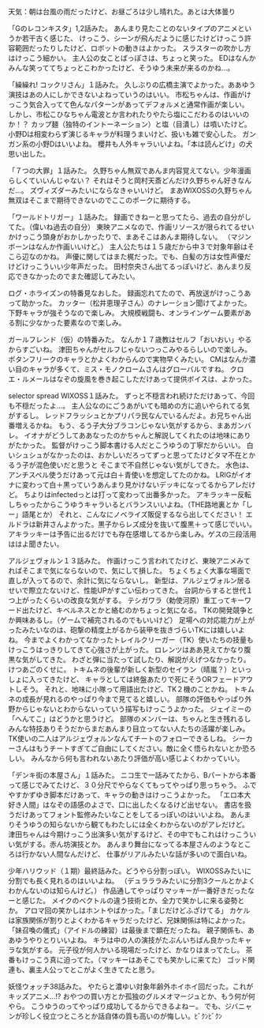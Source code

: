 天気：朝は台風の雨だったけど、お昼ごろは少し晴れた。あとは大体曇り

「Gのレコンキスタ」1,2話みた。
あんまり見たことのないタイプのアニメというか若干古く感じた、
けっこう、シーンが飛んだように感じたけどけっこう許容範囲だったりしたけど、ロボットの動きはよかった。
スラスターの吹かし方はけっこう細かい。
主人公の女ことばっぽさは、ちょっと笑った。
EDはなんかみんな笑っててちょっとこわかったけど、そうゆう未来が来るのかね...。

「繰繰れ! コックリさん」１話みた。
久しぶりの広橋主演でよかった。ああゆう演技はあの人にしかできないよねっていうのはいい。
市松ちゃんは、作画がけっこう気合入ってて色んなパターンがあってデフォルメと通常作画が楽しい。
しかし、市松こひなちゃん電波とか言われたりやたら塩にこだわるのはいいのか！？
カップ麺（独特のイントーネーション）と塩（目潰し）は噴いたけど。
小野Dは相変わらず演じるキャラが料理うまいけど、扱いも雑で安心した。
ガンガン系の小野Dはいいよね。
櫻井も人外キャラいいよね。「本は読んどけ」の犬思い出した。

「７つの大罪」１話みた。
久野ちゃん無双であんま内容覚えてない。少年漫画らしくていいんじゃない？
それはそうと岡村天斎どんだけ久野ちゃん好きなんだ...。
ズヴィズダーみたいにならなきゃいいけど。
まあWIXOSSの久野ちゃん無双はそこまで期待できないのでここのポークに期待する。

「ワールドトリガー」１話みた。
録画できねーと思ってたら、過去の自分がしてた。（偉いね過去の自分）
東映アニメなので、作画リソースが限られてるせいかけっこう頭身がおかしかったりで、まあそこはあんま期待しない。
（マジンボーンはなんか作画いいけど。）
主人公たちは１５歳だから中３で対象年齢はそこら辺なのかね。
声優に関してはまた梶だった。でも、白髪の方は女性声優だけどけっこういい少年声だった。
田村奈央さん出てるっぽいけど、あんまり反応できなかったのでまた確認してみたい。

ログ・ホライズンの特番見なおした。
録画忘れてたので、再放送がけっこうあって助かった。
カッター（松井恵理子さん）のナレーション聞けてよかった。
下野キャラが強そうなので楽しみ。
大規模戦闘も、オンラインゲーム要素がある割に少なかった要素なので楽しみ。

ガールフレンド（仮）の特番みた。
なんか１７歳教はセルフ「おいおい」やるからすごいね。
津田ちゃんがセルフじゃないつっこみやるらしいので楽しみ。
ボタンフリークのキャラとかよくわからんので実物早くみたい。
CMはなんか濃い目のキャラが多くて、ミス・モノクロームさんはグローバルですね。
クロエ・ルメールはなぞの旋風を巻き起こしただけあって提供ボイスは、よかった。

selector spread WIXOSS１話みた。
ずっと不穏言われ続けただけあって、今回も不穏だったよ...。
主人公なのにごうあがいても暗めの方に追いやられてる気がするし。
レッドフラッシュとかプリパラ民なんでいるんだよ。お兄ちゃん出番増えるかね。
もう、るう子大分ブラコンじゃない気がするから、まあガンバレ。
イオナがどうしてああなったのかちゃんと解説してくれたのは地味にありがたかった。
監督がけっこう脚本書ける人だとこうゆうの丁寧だからいい。
白いシュシュがなかったのは、おかしいだろってずっと思ってたけどタマ不在とかるう子が混色使いだと思うと
そこまで不自然じゃない気がしてきた。
水色は、アンチスペル使うだけあって元は白＋青使いを想定してたのかね。
LRIGがイオナに変わって白＋黒っていうあんまり見かけないデッキになってるからアレだけど。
ちよりはinfectedっとは打って変わって出番多かった。
アキラッキー反転しちゃったからこうゆうキャラいるとバランスいいよね。（THE路地裏とか「しー」語尾とか）
それと、こんなにノベライズ販促するなら出してください！
エルドラは新井さんよかった。黒子からレズ成分を抜いて腹黒＋って感じでいい。
アキラッキーは予告に出るだけでも存在感増してるから楽しみ。ゲスの三段活用ははよ聞きたい。

アルジェヴォルン１３話みた。
作画けっこう言われてたけど、東映アニメみてればそこまで気にならないので、気にして損した。
ちょくちょく大事な場面で直しが入ってるので、余計に気にならないし。
新型は、アルジェヴォルン居るせいで際立たないけど、性能UPがすごい伝わってきた。
台詞からすると世代１つ上がったくらいの改良な気がする。
テシガワラ（勅使河原）重工ってキーワード出たけど、キベルネスとかと絡むのかちょっと気になる。
TKの開発競争とか興味あるし。（ゲームで補完されるのでもいいけど）
足場への対応能力が上がったみたいなのは、砲撃の精度上がるから装甲を抜きづらいTKには嬉しいよね。
今までよくわかってなかったトレイルクリーガー（TK）使いたちの技量もけっこうはっきりしてきて心強さが上がった。
ロレンツはああ見えてかなり腹黒な気がしてきた。
わざと弾に当たって試したり、解説がえげつなかったり。けつあごのくせに。
トキムネの後輩が新しく新型のセイラン（晴嵐？）といっしょに入ってきたけど、
キャラとしては終盤あたりで死にそうORフェードアウトしそう。
それと、地味に小隊って用語出たけど、TK２機のことかね。
トキムネの成長が見れるのやっぱり今まで見てると嬉しい。
部隊の評価もやっぱり外野からじゃないとわからないっていう描写もけっこうよかった。
ジェイミーの「へんてこ」はどうかと思うけど。
部隊のメンバーは、ちゃんと生き残れるしみんな特技ありそうだからまだあんまり目立ってない人たちの活躍が楽しみ。
TK使いの二人はアルジェヴォルンなんてチートのフォローできるしね。
シーカーさんはもうチートすぎてご自由にしてください。敵に全く悟られないとか恐ろしい。
みんなから何も言われないあたり評価が高い感じよくわかっていい。

「デンキ街の本屋さん」１話みた。
ニコ生で一話みてたから、Bパートから本番って感じでみてたけど、３０分尺でやらなくてもってやっぱり思っちゃう。
ふでやすかずゆき脚本だけあって、キャラの動きはけっこうよかった。
「エロ本大好き人間」はなぞの語感のよさで、口に出したくなるけど出せない。
書店を扱うだけあってフォント監修みたいなことをしてるっぽいのはいいよね。
あんまりそうゆうの知らないから観てもわたしには全くわからないのがアレだけど。
津田ちゃんは今期けっこう出演多い気がするけど、その中でもこれはけっこういい気がする。赤ん坊演技とか。
あんまり舞台になってる本屋さんのようなところは行かない人間なんだけど、
仕事がリアルみたいな話が多いので面白いね。

少年ハリウッド（１期）最終話みた。どうやら分割っぽい。
WIXOSSみたいに分割でも長く見れるのはいいよね。
（デュラララみたいに分割3クールとかよくわかんないのは知らんけど。）
作品通してやっぱりマッキーが一番好きだったなーと感じた。
メイクのベクトルの違う技術とか、全力で笑かしに来る姿勢とか。
アロマ回の笑かしはホントやばかった。「まじだけどふざけてる」
カケルは家族関係が割りとよくわかるキャラだったけど、兄妹関係は特によかった。
「妹召喚の儀式」（アイドルの練習）は最後まで顕在だったね。
親子関係も、ああゆうやりとりいいよね。
キラは中の人の演技がたぶんいちばん良かったキャラな気がする。
元子役が何人かいる現場だったけど、かなりはまってたし。
茶番もけっこう真に迫ってた。（マッキーはあそこでも笑かしに来てた）
ゴッド関連も、裏主人公ってとこがよく生きてたと思う。

妖怪ウォッチ38話みた。
やたらと濃ゆい対象年齢外ホイホイ回だった。これがキッズアニメ...!?
おやつの買い方とか孤独のグルメオマージュとか、もう何が何やら。
こうゆうのってやっぱり成功してるからできるよねー。
でも、ジバニャンが珍しく役立つところとか話自体の質も高いのが悔しい。ﾋﾞｸﾝﾋﾞｸﾝ
